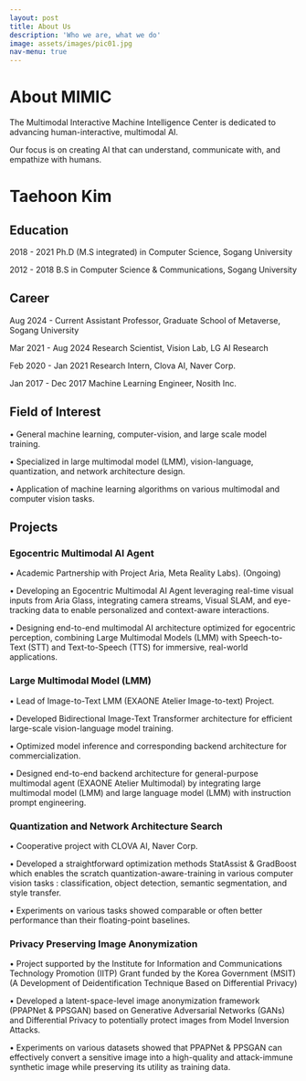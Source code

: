 ```yaml
---
layout: post
title: About Us
description: 'Who we are, what we do'
image: assets/images/pic01.jpg
nav-menu: true
---
```


# About MIMIC

The Multimodal Interactive Machine Intelligence Center is dedicated to advancing human-interactive, multimodal AI. 

Our focus is on creating AI that can understand, communicate with, and empathize with humans.

# Taehoon Kim

## Education
2018 - 2021 Ph.D (M.S integrated) in Computer Science, Sogang University 

2012 - 2018 B.S in Computer Science & Communications, Sogang University

## Career
Aug 2024 - Current Assistant Professor, Graduate School of Metaverse, Sogang University

Mar 2021 - Aug 2024 Research Scientist, Vision Lab, LG AI Research

Feb 2020 - Jan 2021 Research Intern, Clova AI, Naver Corp.

Jan 2017 - Dec 2017 Machine Learning Engineer, Nosith Inc.

## Field of Interest
• General machine learning, computer-vision, and large scale model training.

• Specialized in large multimodal model (LMM), vision-language, quantization, and network architecture design.

• Application of machine learning algorithms on various multimodal and computer vision tasks.

## Projects

### Egocentric Multimodal AI Agent
• Academic Partnership with Project Aria, Meta Reality Labs). (Ongoing)

• Developing an Egocentric Multimodal AI Agent leveraging real-time visual inputs from Aria Glass, integrating camera streams, Visual SLAM, and eye-tracking data to enable personalized and context-aware interactions.

• Designing end-to-end multimodal AI architecture optimized for egocentric perception, combining Large Multimodal Models (LMM) with Speech-to-Text (STT) and Text-to-Speech (TTS) for immersive, real-world applications.

### Large Multimodal Model (LMM)
• Lead of Image-to-Text LMM (EXAONE Atelier Image-to-text) Project.

• Developed Bidirectional Image-Text Transformer architecture for efficient large-scale vision-language model training.

• Optimized model inference and corresponding backend architecture for commercialization.

• Designed end-to-end backend architecture for general-purpose multimodal agent
(EXAONE Atelier Multimodal) by integrating large multimodal model (LMM) and large language model (LMM) with instruction prompt engineering.

### Quantization and Network Architecture Search
• Cooperative project with CLOVA AI, Naver Corp.

• Developed a straightforward optimization methods StatAssist & GradBoost which enables the scratch quantization-aware-training in various computer vision tasks : classification, object detection, semantic segmentation, and style transfer.

• Experiments on various tasks showed comparable or often better performance than their floating-point baselines.

### Privacy Preserving Image Anonymization
• Project supported by the Institute for Information and Communications Technology Promotion (IITP) Grant funded by the Korea Government (MSIT) (A Development of Deidentification Technique Based on Differential Privacy)

• Developed a latent-space-level image anonymization framework (PPAPNet & PPSGAN) based on Generative Adversarial Networks (GANs) and Differential Privacy to potentially protect images from Model Inversion Attacks.

• Experiments on various datasets showed that PPAPNet & PPSGAN can effectively convert a sensitive image into a high-quality and attack-immune synthetic image while preserving its utility as training data.
